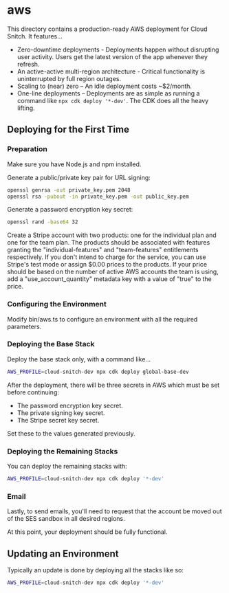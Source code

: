 # aws

This directory contains a production-ready AWS deployment for Cloud Snitch. It features...

- Zero-downtime deployments - Deployments happen without disrupting user activity. Users get the latest version of the app whenever they refresh.
- An active-active multi-region architecture - Critical functionality is uninterrupted by full region outages.
- Scaling to (near) zero – An idle deployment costs ~$2/month.
- One-line deployments – Deployments are as simple as running a command like `npx cdk deploy '*-dev'`. The CDK does all the heavy lifting.

## Deploying for the First Time

### Preparation

Make sure you have Node.js and npm installed.

Generate a public/private key pair for URL signing:

```bash
openssl genrsa -out private_key.pem 2048
openssl rsa -pubout -in private_key.pem -out public_key.pem
```

Generate a password encryption key secret:

```bash
openssl rand -base64 32
```

Create a Stripe account with two products: one for the individual plan and one for the team plan. The products should be associated with features granting the "individual-features" and "team-features" entitlements respectively. If you don't intend to charge for the service, you can use Stripe's test mode or assign $0.00 prices to the products. If your price should be based on the number of active AWS accounts the team is using, add a "use_account_quantity" metadata key with a value of "true" to the price.

### Configuring the Environment

Modify bin/aws.ts to configure an environment with all the required parameters.

### Deploying the Base Stack

Deploy the base stack only, with a command like...

```bash
AWS_PROFILE=cloud-snitch-dev npx cdk deploy global-base-dev
```

After the deployment, there will be three secrets in AWS which must be set before continuing:

- The password encryption key secret.
- The private signing key secret.
- The Stripe secret key secret.

Set these to the values generated previously.

### Deploying the Remaining Stacks

You can deploy the remaining stacks with:

```bash
AWS_PROFILE=cloud-snitch-dev npx cdk deploy '*-dev'
```

### Email

Lastly, to send emails, you'll need to request that the account be moved out of the SES sandbox in all desired regions.

At this point, your deployment should be fully functional.

## Updating an Environment

Typically an update is done by deploying all the stacks like so:

```bash
AWS_PROFILE=cloud-snitch-dev npx cdk deploy '*-dev'
```

